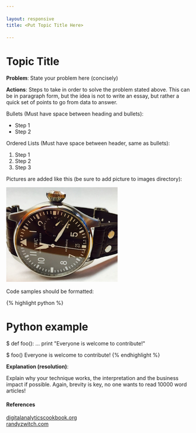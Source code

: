 ```yaml
---

layout: responsive
title: <Put Topic Title Here>

---
```


# Topic Title

__Problem__: State your problem here (concisely)

__Actions__: Steps to take in order to solve the problem stated above. This can be in paragraph form, but the idea is not to write an essay, but rather a quick set of points to go from data to answer.

Bullets (Must have space between heading and bullets):

  * Step 1
  * Step 2

Ordered Lists (Must have space between header, same as bullets):

  1. Step 1
  2. Step 2
  3. Step 3


Pictures are added like this (be sure to add picture to images directory):

![watch](/images/watch.jpg)

Code samples should be formatted:

{% highlight python %}
# Python example
$ def foo():
...    print "Everyone is welcome to contribute!"

$ foo()
Everyone is welcome to contribute!
{% endhighlight %}


__Explanation (resolution)__:

Explain why your technique works, the interpretation and the business impact if possible. Again, brevity is key, no one wants to read 10000 word articles!



#### References
[digitalanalyticscookbook.org](digitalanalyticscookbook.org) <br>
[randyzwitch.com](randyzwitch.com)
